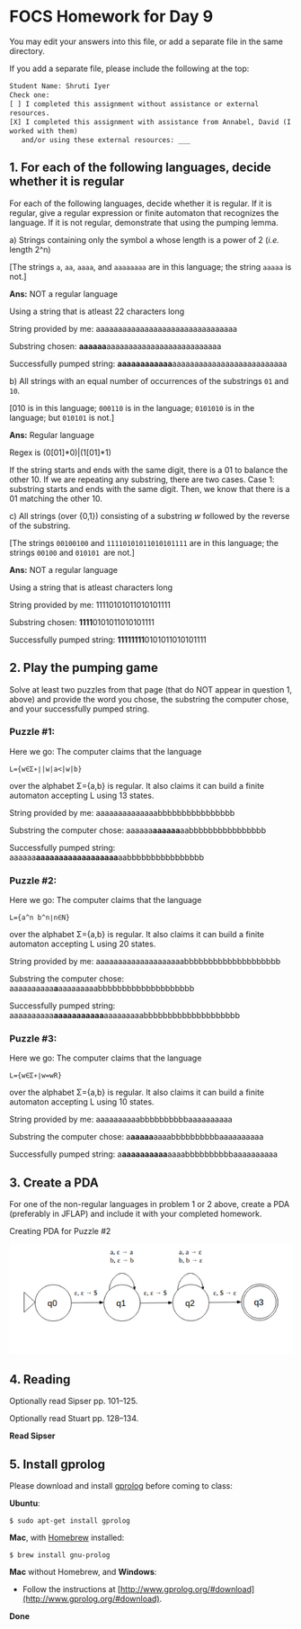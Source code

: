 # FOCS Homework for Day 9

You may edit your answers into this file, or add a separate file in the same directory.

If you add a separate file, please include the following at the top:

```
Student Name: Shruti Iyer
Check one:
[ ] I completed this assignment without assistance or external resources.
[X] I completed this assignment with assistance from Annabel, David (I worked with them)
   and/or using these external resources: ___
```

## 1. For each of the following languages, decide whether it is regular

For each of the following languages, decide whether it is regular.  If it is regular, give a regular expression or finite automaton that recognizes the language.  If it is not regular, demonstrate that using the pumping lemma.

a) Strings containing only the symbol a whose length is a power of 2 (*i.e.* length 2^n)

[The strings `a`, `aa`, `aaaa`, and `aaaaaaaa` are in this language; the string `aaaaa` is not.]

**Ans:**	NOT a regular language

Using a string that is atleast 22 characters long

String provided by me: aaaaaaaaaaaaaaaaaaaaaaaaaaaaaaaa

Substring chosen: **aaaaaa**aaaaaaaaaaaaaaaaaaaaaaaaaa

Successfully pumped string: **aaaaaaaaaaaa**aaaaaaaaaaaaaaaaaaaaaaaaaa

b) All strings with an equal number of occurrences of the substrings `01` and `10`.

[010 is in this language; `000110` is in the language; `0101010` is in the language; but `010101` is not.]

**Ans:**	Regular language

Regex is (0[01]*0)|(1[01]*1)

If the string starts and ends with the same digit, there is a 01 to balance the other 10. If we are repeating any substring, there are two cases. Case 1: substring starts and ends with the same digit. Then, we know that there is a 01 matching the other 10. 

c) All strings (over {0,1}) consisting of a substring _w_ followed by the reverse of the substring.

[The strings `00100100` and `11110101011010101111` are in this language; the strings `00100` and `010101 `are not.]

**Ans:**	NOT a regular language

Using a string that is atleast  characters long

String provided by me: 11110101011010101111

Substring chosen: **1111**0101011010101111

Successfully pumped string: **11111111**0101011010101111

## 2. Play the pumping game

 Solve at least two puzzles from that page (that do NOT appear in question 1, above) and provide the word you chose, the substring the computer chose, and your successfully pumped string.

### Puzzle #1:

Here we go: The computer claims that the language

	L={w∈Σ∗∣|w|a<|w|b}

over the alphabet Σ={a,b} is regular. It also claims it can build a finite automaton accepting L using 13 states.

String provided by me: aaaaaaaaaaaaaabbbbbbbbbbbbbbbb

Substring the computer chose: aaaaaa**aaaaaa**aabbbbbbbbbbbbbbbb

Successfully pumped string: aaaaaa**aaaaaaaaaaaaaaaaaa**aabbbbbbbbbbbbbbbb

### Puzzle #2:

Here we go: The computer claims that the language

	L={a^n b^n∣n∈N}

over the alphabet Σ={a,b} is regular. It also claims it can build a finite automaton accepting L using 20 states.

String provided by me: aaaaaaaaaaaaaaaaaaaabbbbbbbbbbbbbbbbbbbb

Substring the computer chose: aaaaaaaaaa**a**aaaaaaaaabbbbbbbbbbbbbbbbbbbb

Successfully pumped string: aaaaaaaaaa**aaaaaaaaaaa**aaaaaaaaabbbbbbbbbbbbbbbbbbbb

### Puzzle #3:

Here we go: The computer claims that the language

	L={w∈Σ∗∣w=wR}

over the alphabet Σ={a,b} is regular. It also claims it can build a finite automaton accepting L using 10 states.

String provided by me: aaaaaaaaaabbbbbbbbbbaaaaaaaaaa

Substring the computer chose: a**aaaaa**aaaabbbbbbbbbbaaaaaaaaaa

Successfully pumped string: a**aaaaaaaaaa**aaaabbbbbbbbbbaaaaaaaaaa

## 3. Create a PDA

For one of the non-regular languages in problem 1 or 2 above, create a PDA (preferably in JFLAP) and include it with your completed homework.

Creating PDA for Puzzle #2

![Alt text](anbn.png)

## 4. Reading

Optionally read Sipser pp. 101–125.

Optionally read Stuart pp. 128–134.

**Read Sipser**

## 5. Install gprolog

Please download and install [gprolog](http://www.gprolog.org) before coming to class:

**Ubuntu**:

	$ sudo apt-get install gprolog

**Mac**, with [Homebrew](http://brew.sh) installed:

	$ brew install gnu-prolog

**Mac** without Homebrew, and **Windows**:

- Follow the instructions at [http://www.gprolog.org/#download](http://www.gprolog.org/#download).

**Done**
